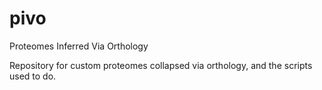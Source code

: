 # pivo
Proteomes Inferred Via Orthology

Repository for custom proteomes collapsed via orthology, and the scripts used to do.
